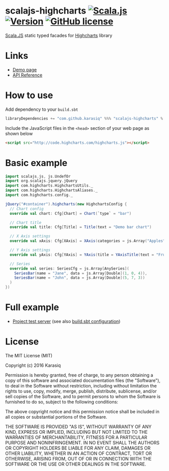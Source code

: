 # scalajs-highcharts [![Scala.js](http://scala-js.org/assets/badges/scalajs-0.6.6.svg)](http://scala-js.org) [![Version](http://img.shields.io/badge/version-1.1.2-blue.svg?style=flat)](https://github.com/Karasiq/scalajs-highcharts/releases) [![GitHub license](https://img.shields.io/github/license/Karasiq/scalajs-highcharts.svg)](https://opensource.org/licenses/MIT)
[Scala.JS](http://scala-js.org/) static typed facades for [Highcharts](http://www.highcharts.com) library

# Links
* [Demo page](https://karasiq.github.io/scalajs-highcharts/)
* [API Reference](https://karasiq.github.io/scalajs-highcharts/api/index.html)

# How to use
Add dependency to your `build.sbt`
```scala
libraryDependencies += "com.github.karasiq" %%% "scalajs-highcharts" % "1.1.2"
```

Include the JavaScript files in the `<head>` section of your web page as shown below
```html
<script src="http://code.highcharts.com/highcharts.js"></script>
```

# Basic example
```scala
import scalajs.js, js.UndefOr
import org.scalajs.jquery.jQuery
import com.highcharts.HighchartsUtils._
import com.highcharts.HighchartsAliases._
import com.highcharts.config._

jQuery("#container").highcharts(new HighchartsConfig {
  // Chart config
  override val chart: Cfg[Chart] = Chart(`type` = "bar")

  // Chart title
  override val title: Cfg[Title] = Title(text = "Demo bar chart")

  // X Axis settings
  override val xAxis: Cfg[XAxis] = XAxis(categories = js.Array("Apples", "Bananas", "Oranges"))

  // Y Axis settings
  override val yAxis: Cfg[YAxis] = YAxis(title = YAxisTitle(text = "Fruit eaten"))

  // Series
  override val series: SeriesCfg = js.Array[AnySeries](
    SeriesBar(name = "Jane", data = js.Array[Double](1, 0, 4)),
    SeriesBar(name = "John", data = js.Array[Double](5, 7, 3))
  )
})
```

# Full example
* [Project test server](https://github.com/Karasiq/scalajs-highcharts/tree/master/test) (see also [build.sbt configuration](https://github.com/Karasiq/scalajs-highcharts/blob/master/build.sbt#L59))

# License
The MIT License (MIT)

Copyright (c) 2016 Karasiq

Permission is hereby granted, free of charge, to any person obtaining a copy
of this software and associated documentation files (the "Software"), to deal
in the Software without restriction, including without limitation the rights
to use, copy, modify, merge, publish, distribute, sublicense, and/or sell
copies of the Software, and to permit persons to whom the Software is
furnished to do so, subject to the following conditions:

The above copyright notice and this permission notice shall be included in
all copies or substantial portions of the Software.

THE SOFTWARE IS PROVIDED "AS IS", WITHOUT WARRANTY OF ANY KIND, EXPRESS OR
IMPLIED, INCLUDING BUT NOT LIMITED TO THE WARRANTIES OF MERCHANTABILITY,
FITNESS FOR A PARTICULAR PURPOSE AND NONINFRINGEMENT. IN NO EVENT SHALL THE
AUTHORS OR COPYRIGHT HOLDERS BE LIABLE FOR ANY CLAIM, DAMAGES OR OTHER
LIABILITY, WHETHER IN AN ACTION OF CONTRACT, TORT OR OTHERWISE, ARISING FROM,
OUT OF OR IN CONNECTION WITH THE SOFTWARE OR THE USE OR OTHER DEALINGS IN
THE SOFTWARE.
